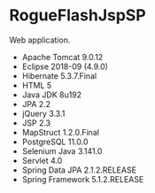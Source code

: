 # RogueFlashJspSP

Web application.

- Apache Tomcat 9.0.12
- Eclipse 2018-09 (4.9.0)
- Hibernate 5.3.7.Final
- HTML 5
- Java JDK 8u192
- JPA 2.2
- jQuery 3.3.1
- JSP 2.3
- MapStruct 1.2.0.Final
- PostgreSQL 11.0.0
- Selenium Java 3.141.0
- Servlet 4.0
- Spring Data JPA 2.1.2.RELEASE
- Spring Framework 5.1.2.RELEASE
